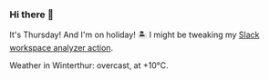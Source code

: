 ### Hi there :wave:

It's Thursday! And I'm on holiday! :desert_island: I might be tweaking my [Slack workspace analyzer action](https://github.com/bewuethr/slack-analyzer).

Weather in Winterthur: overcast, at +10°C.
